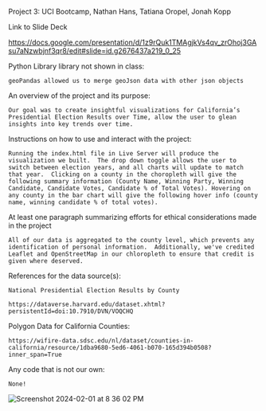 Project 3: UCI Bootcamp, Nathan Hans, Tatiana Oropel, Jonah Kopp


Link to Slide Deck

https://docs.google.com/presentation/d/1z9rQuk1TMAgjkVs4qv_zrOhoj3GAsu7aNzwbjnf3qr8/edit#slide=id.g2676437a219_0_25


Python Library library not shown in class:

    geoPandas allowed us to merge geoJson data with other json objects

An overview of the project and its purpose:

    Our goal was to create insightful visualizations for California’s Presidential Election Results over Time, allow the user to glean insights into key trends over time.
 
Instructions on how to use and interact with the project:

    Running the index.html file in Live Server will produce the visualization we built.  The drop down toggle allows the user to switch between election years, and all charts will update to match that year.  Clicking on a county in the choropleth will give the following summary information (County Name, Winning Party, Winning Candidate, Candidate Votes, Candidate % of Total Votes). Hovering on any county in the bar chart will give the following hover info (county name, winning candidate % of total votes).

At least one paragraph summarizing efforts for ethical considerations made in the project

    All of our data is aggregated to the county level, which prevents any identification of personal information.  Additionally, we've credited Leaflet and OpenStreetMap in our chloropleth to ensure that credit is given where deserved.

References for the data source(s):

    National Presidential Election Results by County 

    https://dataverse.harvard.edu/dataset.xhtml?persistentId=doi:10.7910/DVN/VOQCHQ

Polygon Data for California Counties:

    https://wifire-data.sdsc.edu/nl/dataset/counties-in-california/resource/1dba9680-5ed6-4061-b070-165d394b0508?inner_span=True

Any code that is not our own:

    None!

![Screenshot 2024-02-01 at 8 36 02 PM](https://github.com/Nathanhans/project-3/assets/143769037/397f23ec-650a-4756-9481-854973ec94ba)


    

